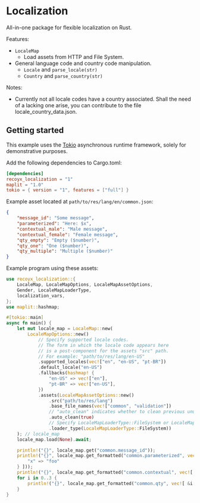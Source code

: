 # Localization

All-in-one package for flexible localization on Rust.

Features:

- `LocaleMap`
  - Load assets from HTTP and File System.
- General language code and country code manipulation.
  - `Locale` and `parse_locale(str)`
  - `Country` and `parse_country(str)`

Notes:

- Currently not all locale codes have a country associated. Shall the need of a lacking one arise, you can contribute to the file locale_country_data.json.

## Getting started

This example uses the [Tokio](https://tokio.rs) asynchronous runtime framework, solely for demonstrative purposes.

Add the following dependencies to Cargo.toml:

```toml
[dependencies]
recoyx_localization = "1"
maplit = "1.0"
tokio = { version = "1", features = ["full"] }
```

Example asset located at `path/to/res/lang/en/common.json`:

```json
{
    "message_id": "Some message",
    "parameterized": "Here: $x",
    "contextual_male": "Male message",
    "contextual_female": "Female message",
    "qty_empty": "Empty ($number)",
    "qty_one": "One ($number)",
    "qty_multiple": "Multiple ($number)"
}
```

Example program using these assets:

```rust
use recoyx_localization::{
    LocaleMap, LocaleMapOptions, LocaleMapAssetOptions,
    Gender, LocaleMapLoaderType,
    localization_vars,
};
use maplit::hashmap;

#[tokio::main]
async fn main() {
    let mut locale_map = LocaleMap::new(
        LocaleMapOptions::new()
            // Specify supported locale codes.
            // The form in which the locale code appears here
            // is a post-component for the assets "src" path. 
            // For example: "path/to/res/lang/en-US"
            .supported_locales(vec!["en", "en-US", "pt-BR"])
            .default_locale("en-US")
            .fallbacks(hashmap! {
                "en-US" => vec!["en"],
                "pt-BR" => vec!["en-US"],
            })
            .assets(LocaleMapAssetOptions::new()
                .src("path/to/res/lang")
                .base_file_names(vec!["common", "validation"])
                // "auto_clean" indicates whether to clean previous unused locale data. 
                .auto_clean(true)
                // Specify LocaleMapLoaderType::FileSystem or LocaleMapLoaderType::Http
                .loader_type(LocaleMapLoaderType::FileSystem))
    ); // locale_map
    locale_map.load(None).await;

    println!("{}", locale_map.get("common.message_id"));
    println!("{}", locale_map.get_formatted("common.parameterized", vec![ &localization_vars!{
        "x" => "foo"
    } ]));
    println!("{}", locale_map.get_formatted("common.contextual", vec![ &Gender::Female ]));
    for i in 0..3 {
        println!("{}", locale_map.get_formatted("common.qty", vec![ &i ]));
    }
}
```